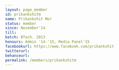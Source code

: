 ```yaml
---
layout: page_member
id: prikankshitm
name: Prikankshit Mor
status: member
since: November'14
till: 
batch: BTech. 2013
honours: Admin '14-'15, Media Panel'15
facebookurl: https://www.facebook.com/prikankshit
twitterurl:
behanceurl: 
permalink: /members/prikankshitm
---
```

